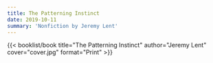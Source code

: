 ```yaml
---
title: The Patterning Instinct
date: 2019-10-11
summary: 'Nonfiction by Jeremy Lent'
---
```


{{< booklist/book
title="The Patterning Instinct"
author="Jeremy Lent"
cover="cover.jpg"
format="Print" >}}
